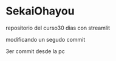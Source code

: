 # SekaiOhayou
repositorio del curso30 dias con streamlit


modificando un segudo commit

3er commit desde la pc
